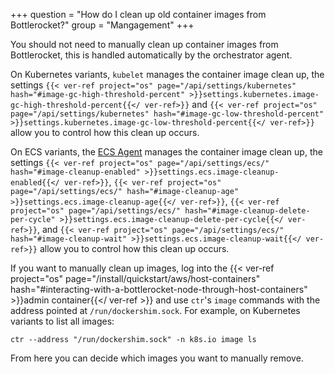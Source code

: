 +++
question = "How do I clean up old container images from Bottlerocket?"
group = "Mangagement"
+++

You should not need to manually clean up container images from Bottlerocket, this is handled automatically by the orchestrator agent.

On Kubernetes variants, `kubelet` manages the container image clean up, the settings `{{< ver-ref project="os" page="/api/settings/kubernetes" hash="#image-gc-high-threshold-percent" >}}settings.kubernetes.image-gc-high-threshold-percent{{</ ver-ref>}}` and `{{< ver-ref project="os" page="/api/settings/kubernetes" hash="#image-gc-low-threshold-percent" >}}settings.kubernetes.image-gc-low-threshold-percent{{</ ver-ref>}}` allow you to control how this clean up occurs.

On ECS variants, the [ECS Agent](https://github.com/aws/amazon-ecs-agent) manages the container image clean up, the settings `{{< ver-ref project="os" page="/api/settings/ecs/" hash="#image-cleanup-enabled" >}}settings.ecs.image-cleanup-enabled{{</ ver-ref>}}`, `{{< ver-ref project="os" page="/api/settings/ecs/" hash="#image-cleanup-age" >}}settings.ecs.image-cleanup-age{{</ ver-ref>}}`, `{{< ver-ref project="os" page="/api/settings/ecs/" hash="#image-cleanup-delete-per-cycle" >}}settings.ecs.image-cleanup-delete-per-cycle{{</ ver-ref>}}`, and
`{{< ver-ref project="os" page="/api/settings/ecs/" hash="#image-cleanup-wait" >}}settings.ecs.image-cleanup-wait{{</ ver-ref>}}` allow you to control how this clean up occurs.

If you want to manually clean up images, log into the {{< ver-ref project="os" page="/install/quickstart/aws/host-containers" hash="#interacting-with-a-bottlerocket-node-through-host-containers" >}}admin container{{</ ver-ref >}} and use `ctr`'s `image` commands with the address pointed at `/run/dockershim.sock`. For example, on Kubernetes variants to list all images:

```shell
ctr --address "/run/dockershim.sock" -n k8s.io image ls
```

From here you can decide which images you want to manually remove.
